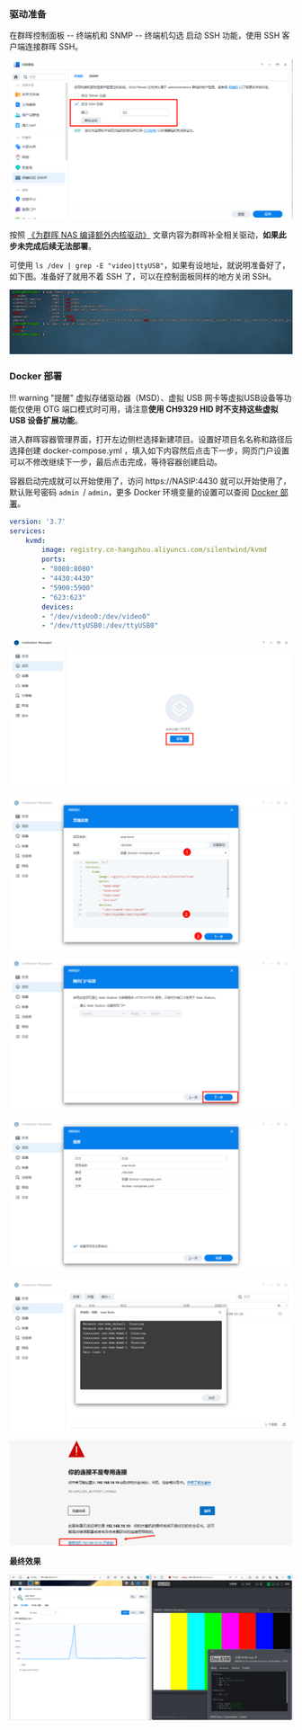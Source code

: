 ### 驱动准备

在群晖控制面板 -- 终端机和 SNMP -- 终端机勾选 启动 SSH 功能，使用 SSH 客户端连接群晖 SSH。

![image-20240926215507373](../img/image-20240926215507373.png)

按照 [《为群晖 NAS 编译额外内核驱动》](synology_ko.md) 文章内容为群晖补全相关驱动，**如果此步未完成后续无法部署**。

可使用 `ls /dev | grep -E "video|ttyUSB"`，如果有设地址，就说明准备好了，如下图。准备好了就用不着 SSH 了，可以在控制面板同样的地方关闭 SSH。

![image-20240926215520107](../img/image-20240926215520107.png)

### Docker 部署

!!! warning "提醒"
    虚拟存储驱动器（MSD）、虚拟 USB 网卡等虚拟USB设备等功能仅使用 OTG 端口模式时可用，请注意**使用 CH9329 HID 时不支持这些虚拟 USB 设备扩展功能**。

进入群晖容器管理界面，打开左边侧栏选择新建项目。设置好项目名名称和路径后选择创建 docker-compose.yml ，填入如下内容然后点击下一步，网页门户设置可以不修改继续下一步，最后点击完成，等待容器创建启动。

容器启动完成就可以开始使用了，访问 https://NASIP:4430 就可以开始使用了，默认账号密码  `admin `/ `admin`，更多 Docker 环境变量的设置可以查阅 [Docker 部署](docker_install.md)。

```yaml
version: '3.7'
services:
    kvmd:
        image: registry.cn-hangzhou.aliyuncs.com/silentwind/kvmd
        ports:
        - "8080:8080"
        - "4430:4430"
        - "5900:5900"
        - "623:623"
        devices:
        - "/dev/video0:/dev/video0"
        - "/dev/ttyUSB0:/dev/ttyUSB0"
```

![image-20240926215530277](../img/image-20240926215530277.png)

![image-20240926215538229](../img/image-20240926215538229.png)

![image-20240926215545004](../img/image-20240926215545004.png)

![image-20240926215551767](../img/image-20240926215551767.png)

![image-20240926215558542](../img/image-20240926215558542.png)

![image-20240926215604413](../img/image-20240926215604413.png)

**最终效果**

![image-20240926215616652](../img/image-20240926215616652.png)